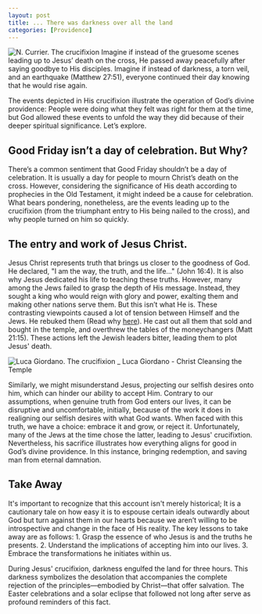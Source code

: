 ```yaml
---
layout: post
title: ... There was darkness over all the land
categories: [Providence]
---
```


![N. Currier. The crucifixion ](https://media-cldnry.s-nbcnews.com/image/upload/t_fit-1240w,f_auto,q_auto:best/MSNBC/Components/Photo/_new/120524-science-crucifixion-130p.jpg "Print circa 1849 by Nathaniel Currier depicting the crucifixion of Jesus Christ alongside two convicted thieves at Golgotha, outside the walls of ancient Jerusalem src: nbc-news")
Imagine if instead of the gruesome scenes leading up to Jesus’ death on the cross, He passed away peacefully after saying goodbye to His disciples. Imagine if instead of darkness, a torn veil, and an earthquake (Matthew 27:51), everyone continued their day knowing that he would rise again.

The events depicted in His crucifixion illustrate the operation of God’s divine providence: People were doing what they felt was right for them at the time, but God allowed these events to unfold the way they did because of their deeper spiritual significance. Let’s explore.

## Good Friday isn’t a day of celebration. But Why?

There’s a common sentiment that Good Friday shouldn’t be a day of celebration. It is usually a day for people to mourn Christ’s death on the cross. However, considering the significance of His death according to prophecies in the Old Testament, it might indeed be a cause for celebration. What bears pondering, nonetheless, are the events leading up to the crucifixion (from the triumphant entry to His being nailed to the cross), and why people turned on him so quickly.

## The entry and work of Jesus Christ.

Jesus Christ represents truth that brings us closer to the goodness of God. He declared, "I am the way, the truth, and the life…" (John 16:4). It is also why Jesus dedicated his life to teaching these truths. However, many among the Jews failed to grasp the depth of His message. Instead, they sought a king who would reign with glory and power, exalting them and making other nations serve them. But this isn’t what He is. These contrasting viewpoints caused a lot of tension between Himself and the Jews. He rebuked them (Read why [here](https://www.therationalmind.org/morality/2023/04/29/civil-moral-and-spiritual/)). He cast out all them that sold and bought in the temple, and overthrew the tables of the moneychangers (Matt 21:15). These actions left the Jewish leaders bitter, leading them to plot Jesus' death.

![Luca Giordano. The crucifixion ](https://upload.wikimedia.org/wikipedia/commons/7/75/Luca_Giordano_-_Christ_Cleansing_the_Temple_-_WGA09000.jpg "Luca Giordano - Christ Cleansing the Temple")
\_ Luca Giordano - Christ Cleansing the Temple

Similarly, we might misunderstand Jesus, projecting our selfish desires onto him, which can hinder our ability to accept Him. Contrary to our assumptions, when genuine truth from God enters our lives, it can be disruptive and uncomfortable, initially, because of the work it does in realigning our selfish desires with what God wants. When faced with this truth, we have a choice: embrace it and grow, or reject it. Unfortunately, many of the Jews at the time chose the latter, leading to Jesus' crucifixtion. Nevertheless, his sacrifice illustrates how everything aligns for good in God’s divine providence. In this instance, bringing redemption, and saving man from eternal damnation.

## Take Away

It's important to recognize that this account isn't merely historical; It is a cautionary tale on how easy it is to espouse certain ideals outwardly about God but turn against them in our hearts because we aren’t willing to be introspective and change in the face of His reality. The key lessons to take away are as follows: 1. Grasp the essence of who Jesus is and the truths he presents. 2. Understand the implications of accepting him into our lives. 3. Embrace the transformations he initiates within us.

During Jesus' crucifixion, darkness engulfed the land for three hours. This darkness symbolizes the desolation that accompanies the complete rejection of the principles—embodied by Christ—that offer salvation. The Easter celebrations and a solar eclipse that followed not long after serve as profound reminders of this fact.
